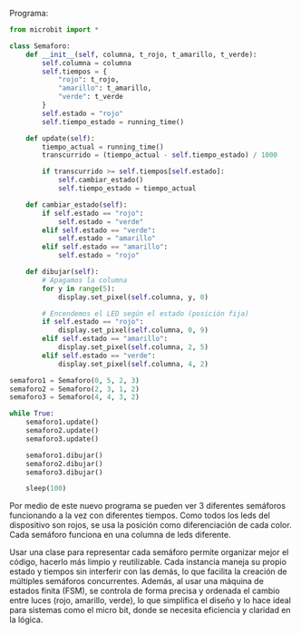 Programa:
``` py
from microbit import *

class Semaforo:
    def __init__(self, columna, t_rojo, t_amarillo, t_verde):
        self.columna = columna
        self.tiempos = {
            "rojo": t_rojo,
            "amarillo": t_amarillo,
            "verde": t_verde
        }
        self.estado = "rojo"
        self.tiempo_estado = running_time()

    def update(self):
        tiempo_actual = running_time()
        transcurrido = (tiempo_actual - self.tiempo_estado) / 1000

        if transcurrido >= self.tiempos[self.estado]:
            self.cambiar_estado()
            self.tiempo_estado = tiempo_actual

    def cambiar_estado(self):
        if self.estado == "rojo":
            self.estado = "verde"
        elif self.estado == "verde":
            self.estado = "amarillo"
        elif self.estado == "amarillo":
            self.estado = "rojo"

    def dibujar(self):
        # Apagamos la columna
        for y in range(5):
            display.set_pixel(self.columna, y, 0)

        # Encendemos el LED según el estado (posición fija)
        if self.estado == "rojo":
            display.set_pixel(self.columna, 0, 9) 
        elif self.estado == "amarillo":
            display.set_pixel(self.columna, 2, 5)  
        elif self.estado == "verde":
            display.set_pixel(self.columna, 4, 2)  

semaforo1 = Semaforo(0, 5, 2, 3)
semaforo2 = Semaforo(2, 3, 1, 2)
semaforo3 = Semaforo(4, 4, 3, 2)

while True:
    semaforo1.update()
    semaforo2.update()
    semaforo3.update()

    semaforo1.dibujar()
    semaforo2.dibujar()
    semaforo3.dibujar()

    sleep(100) 
```
Por medio de este nuevo programa se pueden ver 3 diferentes semáforos funcionando a la vez con diferentes tiempos. Como todos los leds del dispositivo son rojos, se usa la posición como diferenciación de cada color. Cada semáforo funciona en una columna de leds diferente. 

Usar una clase para representar cada semáforo permite organizar mejor el código, hacerlo más limpio y reutilizable. Cada instancia maneja su propio estado y tiempos sin interferir con las demás, lo que facilita la creación de múltiples semáforos concurrentes. Además, al usar una máquina de estados finita (FSM), se controla de forma precisa y ordenada el cambio entre luces (rojo, amarillo, verde), lo que simplifica el diseño y lo hace ideal para sistemas como el micro bit, donde se necesita eficiencia y claridad en la lógica.


